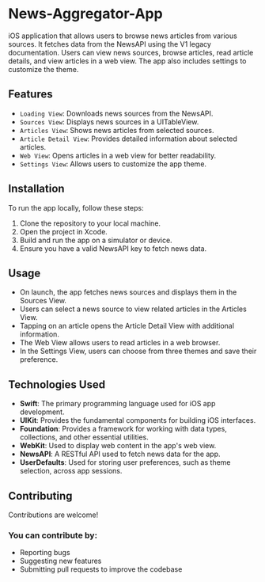 # News-Aggregator-App
iOS application that allows users to browse news articles from various sources. It fetches data from the NewsAPI using the V1 legacy documentation. Users can view news sources, browse articles, read article details, and view articles in a web view. The app also includes settings to customize the theme.

## Features
- `Loading View`: Downloads news sources from the NewsAPI.
- `Sources View`: Displays news sources in a UITableView.
- `Articles View`: Shows news articles from selected sources.
- `Article Detail View`: Provides detailed information about selected articles.
- `Web View`: Opens articles in a web view for better readability.
- `Settings View`: Allows users to customize the app theme.

## Installation
To run the app locally, follow these steps:
1. Clone the repository to your local machine.
2. Open the project in Xcode.
3. Build and run the app on a simulator or device.
4. Ensure you have a valid NewsAPI key to fetch news data.

## Usage
- On launch, the app fetches news sources and displays them in the Sources View.
- Users can select a news source to view related articles in the Articles View.
- Tapping on an article opens the Article Detail View with additional information.
- The Web View allows users to read articles in a web browser.
- In the Settings View, users can choose from three themes and save their preference.

## Technologies Used
- **Swift**: The primary programming language used for iOS app development.
- **UIKit**: Provides the fundamental components for building iOS interfaces.
- **Foundation**: Provides a framework for working with data types, collections, and other essential utilities.
- **WebKit**: Used to display web content in the app's web view.
- **NewsAPI**: A RESTful API used to fetch news data for the app.
- **UserDefaults**: Used for storing user preferences, such as theme selection, across app sessions.

## Contributing
Contributions are welcome! 

### You can contribute by:
-  Reporting bugs
-  Suggesting new features
-  Submitting pull requests to improve the codebase
